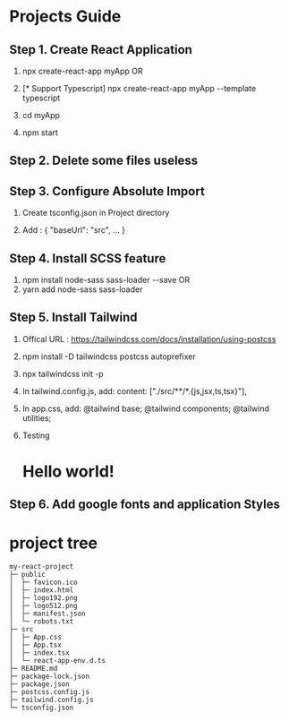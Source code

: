 # Projects Guide

## Step 1. Create React Application


1. npx create-react-app myApp 
OR
2. [* Support Typescript]
npx create-react-app myApp --template typescript 

3. cd myApp

4. npm start


## Step 2. Delete some files useless

## Step 3. Configure Absolute Import


1. Create tsconfig.json in Project directory
   
2. Add :
{
    "baseUrl": "src",
    ...
}

## Step 4. Install SCSS feature

1. npm install node-sass sass-loader --save
OR
2. yarn add node-sass sass-loader


## Step 5. Install Tailwind

1. Offical URL : https://tailwindcss.com/docs/installation/using-postcss

2. npm install -D tailwindcss postcss autoprefixer

3. npx tailwindcss init -p

4. In tailwind.config.js, add:
    content: ["./src/**/*.{js,jsx,ts,tsx}"],

5. In app.css, add:
    @tailwind base;
    @tailwind components;
    @tailwind utilities;

6. Testing
    <h1 class="text-3xl font-bold underline">
        Hello world!
    </h1>


## Step 6. Add google fonts and application Styles

# project tree
```
my-react-project          
├─ public                 
│  ├─ favicon.ico         
│  ├─ index.html          
│  ├─ logo192.png         
│  ├─ logo512.png         
│  ├─ manifest.json       
│  └─ robots.txt          
├─ src                    
│  ├─ App.css             
│  ├─ App.tsx             
│  ├─ index.tsx           
│  └─ react-app-env.d.ts  
├─ README.md              
├─ package-lock.json      
├─ package.json           
├─ postcss.config.js      
├─ tailwind.config.js     
└─ tsconfig.json          
```
